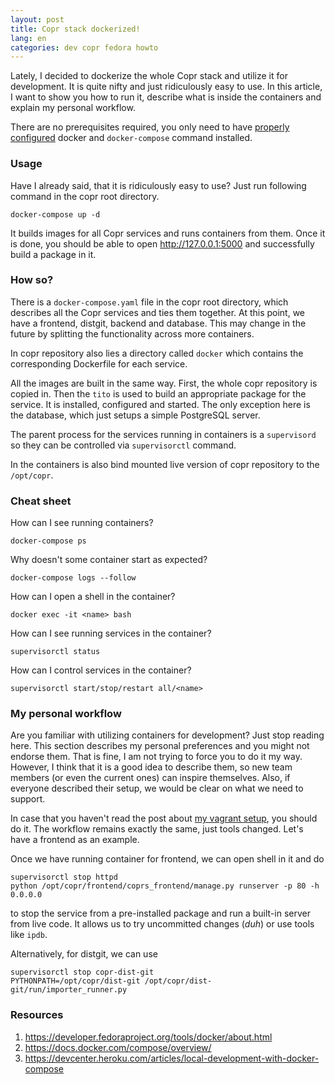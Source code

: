 ```yaml
---
layout: post
title: Copr stack dockerized!
lang: en
categories: dev copr fedora howto
---
```


Lately, I decided to dockerize the whole Copr stack and utilize it for development. It is quite nifty and just ridiculously easy to use. In this article, I want to show you how to run it, describe what is inside the containers and explain my personal workflow.

There are no prerequisites required, you only need to have [properly configured](https://developer.fedoraproject.org/tools/docker/about.html) docker and `docker-compose` command installed.


### Usage

Have I already said, that it is ridiculously easy to use? Just run following command in the copr root directory.

    docker-compose up -d

It builds images for all Copr services and runs containers from them. Once it is done, you should be able to open <http://127.0.0.1:5000> and successfully build a package in it.


### How so?

There is a `docker-compose.yaml` file in the copr root directory, which describes all the Copr services and ties them together. At this point, we have a frontend, distgit, backend and database. This may change in the future by splitting the functionality across more containers.

In copr repository also lies a directory called `docker` which contains the corresponding Dockerfile for each service.

All the images are built in the same way. First, the whole copr repository is copied in. Then the `tito` is used to build an appropriate package for the service. It is installed, configured and started. The only exception here is the database, which just setups a simple PostgreSQL server.

The parent process for the services running in containers is a `supervisord` so they can be controlled via `supervisorctl` command.

In the containers is also bind mounted live version of copr repository to the `/opt/copr`.


### Cheat sheet

How can I see running containers?

    docker-compose ps

Why doesn't some container start as expected?

    docker-compose logs --follow

How can I open a shell in the container?

    docker exec -it <name> bash

How can I see running services in the container?

    supervisorctl status

How can I control services in the container?

    supervisorctl start/stop/restart all/<name>


### My personal workflow

Are you familiar with utilizing containers for development? Just stop reading here. This section describes my personal preferences and you might not endorse them. That is fine, I am not trying to force you to do it my way. However, I think that it is a good idea to describe them, so new team members (or even the current ones) can inspire themselves. Also, if everyone described their setup, we would be clear on what we need to support.

In case that you haven't read the post about [my vagrant setup](/posts/copr-vagrant-development), you should do it. The workflow remains exactly the same, just tools changed. Let's have a frontend as an example.

Once we have running container for frontend, we can open shell in it and do

    supervisorctl stop httpd
    python /opt/copr/frontend/coprs_frontend/manage.py runserver -p 80 -h 0.0.0.0

to stop the service from a pre-installed package and run a built-in server from live code. It allows us to try uncommitted changes (_duh_) or use tools like `ipdb`.

Alternatively, for distgit, we can use

    supervisorctl stop copr-dist-git
    PYTHONPATH=/opt/copr/dist-git /opt/copr/dist-git/run/importer_runner.py


### Resources
1. <https://developer.fedoraproject.org/tools/docker/about.html>
2. <https://docs.docker.com/compose/overview/>
3. <https://devcenter.heroku.com/articles/local-development-with-docker-compose>
